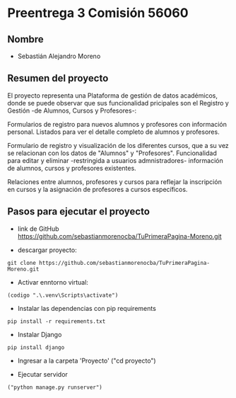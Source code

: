 # Preentrega 3 Comisión 56060

## Nombre

- Sebastián Alejandro Moreno

## Resumen del proyecto

El proyecto representa una Plataforma de gestión de datos académicos, donde se puede observar que sus funcionalidad 
pricipales son el Registro y Gestión -de Alumnos, Cursos y Profesores-:

Formularios de registro para nuevos alumnos y profesores con información personal.
Listados para ver el detalle completo de alumnos y profesores.

Formulario de registro y visualización de los diferentes cursos, que a su vez se relacionan 
con los datos de "Alumnos" y "Profesores".
Funcionalidad para editar y eliminar -restringida a usuarios admnistradores- información de alumnos, cursos y profesores existentes.

Relaciones entre alumnos, profesores y cursos para reflejar la inscripción en cursos y la asignación de profesores a cursos específicos.

## Pasos para ejecutar el proyecto

- link de GitHub https://github.com/sebastianmorenocba/TuPrimeraPagina-Moreno.git

- descargar proyecto:
```
git clone https://github.com/sebastianmorenocba/TuPrimeraPagina-Moreno.git
```

- Activar enntorno virtual:
```
(codigo ".\.venv\Scripts\activate")
``` 

- Instalar las dependencias con pip requirements 
``` 
pip install -r requirements.txt
``` 

- Instalar Django

``` 
pip install django
``` 

- Ingresar a la carpeta 'Proyecto' ("cd proyecto")

- Ejecutar servidor
``` 
("python manage.py runserver")
``` 


